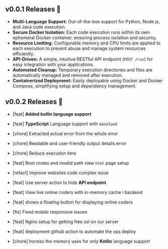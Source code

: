 ## v0.0.1 Releases 🎉

- **Multi-Language Support:** Out-of-the-box support for Python, Node.js, and Java code execution.
- **Secure Docker Isolation:** Each code execution runs within its own ephemeral Docker container, ensuring process isolation and security.
- **Resource Limiting:** Configurable memory and CPU limits are applied to each execution to prevent abuse and manage system resources efficiently.
- **API-Driven:** A simple, intuitive RESTful API endpoint (`POST /run`) for easy integration with your applications.
- **Automated Cleanup:** Temporary execution directories and files are automatically managed and removed after execution.
- **Containerized Deployment:** Easily deployable using Docker and Docker Compose, simplifying setup and dependency management.

## v0.0.2 Releases 🎉

- [feat] **Added kotlin language support**
- [feat] **TypeScript** Language support with `denoland`
- [chore] Extracted actual error from the whole error
- [chore] Readable and user-friendly output details error
- [chore] Reduce execution time
- [feat] Root routes and invalid path view `html` page setup
- [refact] Improve websites code complex issue
- [feat] Use server action to hide **API endpoint**

- [feat] View live online coders with in-memory cache i backend
- [feat] shows a floating button for displaying online coders
- [fix] Fixed mobile responsive issues
- [feat] Nginx setup for getting free ssl on our server
- [feat] deployment github action to automate the vps deploy
- [chore] Incress the memory uses for only **Kotlin** language support
